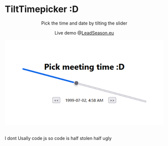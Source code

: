 # TiltTimepicker :D
<p align="center">Pick the time and date by tilting the slider</p>
<p align="center">Live demo @<a href="https://leadseason.eu/badui/" target="_blank" rel="noopener noreferrer">LeadSeason.eu</a></p>
<p  align="center">
  <img src="https://github.com/LeadSeason/TiltTimepicker/raw/main/Preview-image.png">
</p>

## 

I dont Usally code js so code is half stolen half ugly
